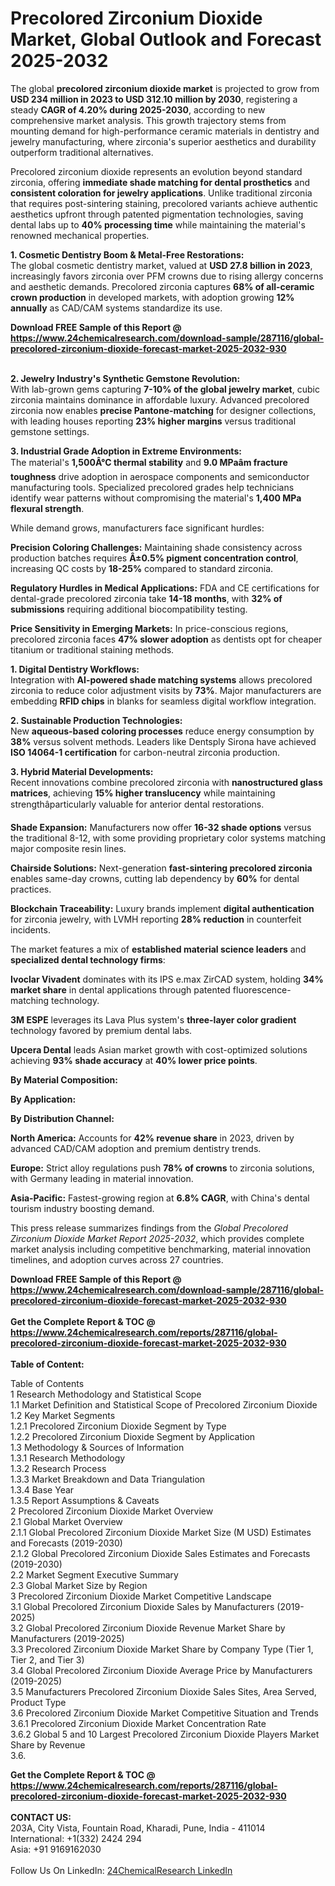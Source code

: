 <h1>Precolored Zirconium Dioxide Market, Global Outlook and Forecast 2025-2032</h1><p>The global <strong>precolored zirconium dioxide market</strong> is projected to grow from <strong>USD 234 million in 2023 to USD 312.10 million by 2030</strong>, registering a steady <strong>CAGR of 4.20% during 2025-2030</strong>, according to new comprehensive market analysis. This growth trajectory stems from mounting demand for high-performance ceramic materials in dentistry and jewelry manufacturing, where zirconia's superior aesthetics and durability outperform traditional alternatives.</p><p>Precolored zirconium dioxide represents an evolution beyond standard zirconia, offering <strong>immediate shade matching for dental prosthetics</strong> and <strong>consistent coloration for jewelry applications</strong>. Unlike traditional zirconia that requires post-sintering staining, precolored variants achieve authentic aesthetics upfront through patented pigmentation technologies, saving dental labs up to <strong>40% processing time</strong> while maintaining the material's renowned mechanical properties.</p><p><strong>1. Cosmetic Dentistry Boom &amp; Metal-Free Restorations:</strong><br>
The global cosmetic dentistry market, valued at <strong>USD 27.8 billion in 2023</strong>, increasingly favors zirconia over PFM crowns due to rising allergy concerns and aesthetic demands. Precolored zirconia captures <strong>68% of all-ceramic crown production</strong> in developed markets, with adoption growing <strong>12% annually</strong> as CAD/CAM systems standardize its use.</p><div><b>Download FREE Sample of this Report @ 
            <a href="https://www.24chemicalresearch.com/download-sample/287116/global-precolored-zirconium-dioxide-forecast-market-2025-2032-930">
            https://www.24chemicalresearch.com/download-sample/287116/global-precolored-zirconium-dioxide-forecast-market-2025-2032-930</a></b></div><br><p><strong>2. Jewelry Industry's Synthetic Gemstone Revolution:</strong><br>
With lab-grown gems capturing <strong>7-10% of the global jewelry market</strong>, cubic zirconia maintains dominance in affordable luxury. Advanced precolored zirconia now enables <strong>precise Pantone-matching</strong> for designer collections, with leading houses reporting <strong>23% higher margins</strong> versus traditional gemstone settings.</p><p><strong>3. Industrial Grade Adoption in Extreme Environments:</strong><br>
The material's <strong>1,500Â°C thermal stability</strong> and <strong>9.0 MPaâm fracture toughness</strong> drive adoption in aerospace components and semiconductor manufacturing tools. Specialized precolored grades help technicians identify wear patterns without compromising the material's <strong>1,400 MPa flexural strength</strong>.</p><p>While demand grows, manufacturers face significant hurdles:</p><p><strong>Precision Coloring Challenges:</strong> Maintaining shade consistency across production batches requires <strong>Â±0.5% pigment concentration control</strong>, increasing QC costs by <strong>18-25%</strong> compared to standard zirconia.</p><p><strong>Regulatory Hurdles in Medical Applications:</strong> FDA and CE certifications for dental-grade precolored zirconia take <strong>14-18 months</strong>, with <strong>32% of submissions</strong> requiring additional biocompatibility testing.</p><p><strong>Price Sensitivity in Emerging Markets:</strong> In price-conscious regions, precolored zirconia faces <strong>47% slower adoption</strong> as dentists opt for cheaper titanium or traditional staining methods.</p><p><strong>1. Digital Dentistry Workflows:</strong><br>
Integration with <strong>AI-powered shade matching systems</strong> allows precolored zirconia to reduce color adjustment visits by <strong>73%</strong>. Major manufacturers are embedding <strong>RFID chips</strong> in blanks for seamless digital workflow integration.</p><p><strong>2. Sustainable Production Technologies:</strong><br>
New <strong>aqueous-based coloring processes</strong> reduce energy consumption by <strong>38%</strong> versus solvent methods. Leaders like Dentsply Sirona have achieved <strong>ISO 14064-1 certification</strong> for carbon-neutral zirconia production.</p><p><strong>3. Hybrid Material Developments:</strong><br>
Recent innovations combine precolored zirconia with <strong>nanostructured glass matrices</strong>, achieving <strong>15% higher translucency</strong> while maintaining strengthâparticularly valuable for anterior dental restorations.</p><p><strong>Shade Expansion:</strong> Manufacturers now offer <strong>16-32 shade options</strong> versus the traditional 8-12, with some providing proprietary color systems matching major composite resin lines.</p><p><strong>Chairside Solutions:</strong> Next-generation <strong>fast-sintering precolored zirconia</strong> enables same-day crowns, cutting lab dependency by <strong>60%</strong> for dental practices.</p><p><strong>Blockchain Traceability:</strong> Luxury brands implement <strong>digital authentication</strong> for zirconia jewelry, with LVMH reporting <strong>28% reduction</strong> in counterfeit incidents.</p><p>The market features a mix of <strong>established material science leaders</strong> and <strong>specialized dental technology firms</strong>:</p><p><strong>Ivoclar Vivadent</strong> dominates with its IPS e.max ZirCAD system, holding <strong>34% market share</strong> in dental applications through patented fluorescence-matching technology.</p><p><strong>3M ESPE</strong> leverages its Lava Plus system's <strong>three-layer color gradient</strong> technology favored by premium dental labs.</p><p><strong>Upcera Dental</strong> leads Asian market growth with cost-optimized solutions achieving <strong>93% shade accuracy</strong> at <strong>40% lower price points</strong>.</p><p><strong>By Material Composition:</strong></p><p><strong>By Application:</strong></p><p><strong>By Distribution Channel:</strong></p><p><strong>North America:</strong> Accounts for <strong>42% revenue share</strong> in 2023, driven by advanced CAD/CAM adoption and premium dentistry trends.</p><p><strong>Europe:</strong> Strict alloy regulations push <strong>78% of crowns</strong> to zirconia solutions, with Germany leading in material innovation.</p><p><strong>Asia-Pacific:</strong> Fastest-growing region at <strong>6.8% CAGR</strong>, with China's dental tourism industry boosting demand.</p><p>This press release summarizes findings from the <em>Global Precolored Zirconium Dioxide Market Report 2025-2032</em>, which provides complete market analysis including competitive benchmarking, material innovation timelines, and adoption curves across 27 countries.</p><div><b>Download FREE Sample of this Report @ 
            <a href="https://www.24chemicalresearch.com/download-sample/287116/global-precolored-zirconium-dioxide-forecast-market-2025-2032-930">
            https://www.24chemicalresearch.com/download-sample/287116/global-precolored-zirconium-dioxide-forecast-market-2025-2032-930</a></b></div><br><div><b>Get the Complete Report & TOC @ 
            <a href="https://www.24chemicalresearch.com/reports/287116/global-precolored-zirconium-dioxide-forecast-market-2025-2032-930">
            https://www.24chemicalresearch.com/reports/287116/global-precolored-zirconium-dioxide-forecast-market-2025-2032-930</a></b></div><br>
            <b>Table of Content:</b><p>Table of Contents<br />
1 Research Methodology and Statistical Scope<br />
1.1 Market Definition and Statistical Scope of Precolored Zirconium Dioxide<br />
1.2 Key Market Segments<br />
1.2.1 Precolored Zirconium Dioxide Segment by Type<br />
1.2.2 Precolored Zirconium Dioxide Segment by Application<br />
1.3 Methodology & Sources of Information<br />
1.3.1 Research Methodology<br />
1.3.2 Research Process<br />
1.3.3 Market Breakdown and Data Triangulation<br />
1.3.4 Base Year<br />
1.3.5 Report Assumptions & Caveats<br />
2 Precolored Zirconium Dioxide Market Overview<br />
2.1 Global Market Overview<br />
2.1.1 Global Precolored Zirconium Dioxide Market Size (M USD) Estimates and Forecasts (2019-2030)<br />
2.1.2 Global Precolored Zirconium Dioxide Sales Estimates and Forecasts (2019-2030)<br />
2.2 Market Segment Executive Summary<br />
2.3 Global Market Size by Region<br />
3 Precolored Zirconium Dioxide Market Competitive Landscape<br />
3.1 Global Precolored Zirconium Dioxide Sales by Manufacturers (2019-2025)<br />
3.2 Global Precolored Zirconium Dioxide Revenue Market Share by Manufacturers (2019-2025)<br />
3.3 Precolored Zirconium Dioxide Market Share by Company Type (Tier 1, Tier 2, and Tier 3)<br />
3.4 Global Precolored Zirconium Dioxide Average Price by Manufacturers (2019-2025)<br />
3.5 Manufacturers Precolored Zirconium Dioxide Sales Sites, Area Served, Product Type<br />
3.6 Precolored Zirconium Dioxide Market Competitive Situation and Trends<br />
3.6.1 Precolored Zirconium Dioxide Market Concentration Rate<br />
3.6.2 Global 5 and 10 Largest Precolored Zirconium Dioxide Players Market Share by Revenue<br />
3.6.</p><div><b>Get the Complete Report & TOC @ 
            <a href="https://www.24chemicalresearch.com/reports/287116/global-precolored-zirconium-dioxide-forecast-market-2025-2032-930">
            https://www.24chemicalresearch.com/reports/287116/global-precolored-zirconium-dioxide-forecast-market-2025-2032-930</a></b></div><br><b>CONTACT US:</b><br>
            203A, City Vista, Fountain Road, Kharadi, Pune, India - 411014<br>
            International: +1(332) 2424 294<br>
            Asia: +91 9169162030 <br><br>
            Follow Us On LinkedIn: <a href="https://www.linkedin.com/company/24chemicalresearch/">24ChemicalResearch LinkedIn</a>